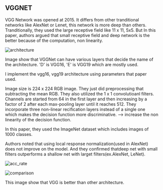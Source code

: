 ## VGGNET

VGG Network was opened at 2015. It differs from other tranditional networks like AlexNet or Lenet, this network is more deep than others. Tranditionally, they used the large receptive field like 11 x 11, 5x5. But In this paper, authors argued that small receptive field and deep network is the better because of the computation, non linearity.

![architecture](https://user-images.githubusercontent.com/90513931/212109755-7240bfa6-52ff-4c48-b610-c54b8e545508.png)

Image show that VGGNet can have various layers that decide the name of the architecture. 'D' is VGG16, 'E' is VGG19 which are mostly used. 

I implement the vgg16, vgg19 architecture using parameters that paper used.


Image size is 224 x 224 RGB image. They just did preprocessing that subtracting the mean RGB. They also utilized the 1 x 1 convolutioanl filters. Channels are started from 64 in the first layer and then increasing by a factor of 2 after each max-pooling layer until it reaches 512.
They incorporate three non-linear recification layers instead of a single one which makes the decision function more discriminative. --> increase the non linearity of the decision function.

In this paper, they used the ImageNet dataset which includes images of 1000 classes. 

Authors noted that using local response normalization(used in AlexNet) does not improve on the model.  And they confirmed thatdeep net with small filters outperforms a shallow net with larget filters(ex.AlexNet, LeNet).

![acc_rate](https://user-images.githubusercontent.com/90513931/212109771-858ad53a-59cc-46fb-bcd4-9cb7afa7352a.png)

![comparison](https://user-images.githubusercontent.com/90513931/212109784-c168ca25-84d0-4b5f-904d-33f2c7342ecb.png)


This image show that VGG is better than other architecture.
